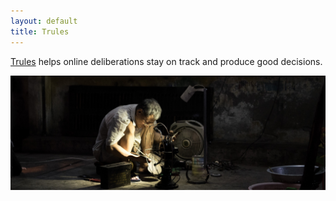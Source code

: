 ```yaml
---
layout: default
title: Trules
---
```


[Trules](https://trules.app) helps online deliberations stay on track and produce good decisions.

![Craftsman working](assets/images/craftsman.jpg)


